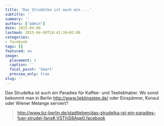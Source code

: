 ```yaml
---
title: 'Das Strudelka ist auch ein ...'
subtitle: ''
summary: ''
authors: ["admin"]
date: 2015-04-08
lastmod: 2015-04-08T10:41:34+02:00
categories:
- facebook
tags: []
featured: no
image:
  placement: 1
  caption: ''
  focal_point: 'Smart'
  preview_only: true
slug: ''
---
```

Das Strudelka ist auch ein Paradies für Kaffee- und Teeliebhaber. Wo sonst bekommt man in Berlin http://www.lieblingstee.de/ oder Einspänner, Konsul oder Wiener Melange serviert?
> http://www.bz-berlin.de/stadtleben/das-strudelka-ist-ein-paradies-fuer-strudel-fans#.VSThjS8Aqe0.facebook

